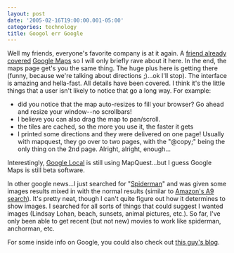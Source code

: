 ```yaml
---
layout: post
date: '2005-02-16T19:00:00.001-05:00'
categories: technology
title: Googol err Google
---
```


Well my friends, everyone's favorite company is at it again. A [friend already covered](http://guybehindtheguy.blogspot.com/2005/02/google-maps.html) [Google Maps](http://maps.google.com) so I will only briefly rave about it here. In the end, the maps page get's you the same thing. The huge plus here is getting there (funny, because we're talking about directions ;)...ok I'll stop). The interface is amazing and hella-fast. All details have been covered. I think it's the little things that a user isn't likely to notice that go a long way. For example:<ul><li>did you notice that the map auto-resizes to fill your browser? Go ahead and resize your window--no scrollbars!</li><li>I believe you can also drag the map to pan/scroll.</li><li>the tiles are cached, so the more you use it, the faster it gets</li><li>I printed some directions and they were delivered on one page! Usually with mapquest, they go over to two pages, with the "@copy;" being the only thing on the 2nd page. Alright, alright, enough...</li></ul>Interestingly, [Google Local](http://local.google.com) is still using MapQuest...but I guess Google Maps is still beta software.

In other google news...I just searched for "[Spiderman](http://www.google.com/search?hl=en&amp;lr=&amp;q=spiderman)" and was given some images results mixed in with the normal results (similar to [Amazon's A9 search](http://www.a9.com)). It's pretty neat, though I can't quite figure out how it determines to show images. I searched for all sorts of things that could suggest I wanted images (Lindsay Lohan, beach, sunsets, animal pictures, etc.). So far, I've only been able to get recent (but not new) movies to work like spiderman, anchorman, etc.

For some inside info on Google, you could also check out [this guy's blog](http://99zeros.blogspot.com/).